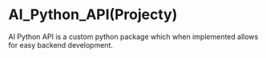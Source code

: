 # AI_Python_API(Projecty)
AI Python API is a custom python package which when implemented allows for easy backend development. 
